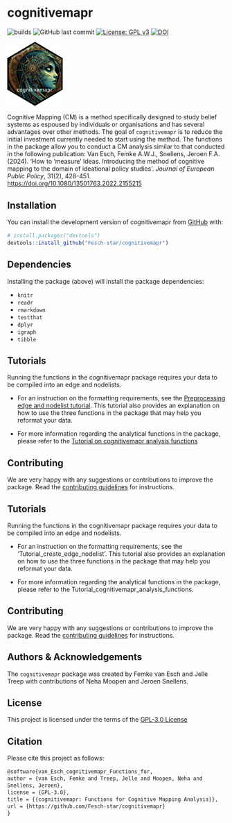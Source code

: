 
<!-- README.md is generated from README.Rmd. Please edit that file -->

# cognitivemapr

<!-- badges: start -->

![builds](https://github.com/Fesch-star/cognitivemapr/actions/workflows/check-standard.yaml/badge.svg)
![GitHub last
commit](https://img.shields.io/github/last-commit/Fesch-star/cognitivemapr)
[![License: GPL
v3](https://img.shields.io/badge/License-GPL%20v3-blue.svg)](https://www.gnu.org/licenses/gpl-3.0)
[![DOI](https://zenodo.org/badge/DOI/10.5281/zenodo.11068150.svg)](https://doi.org/10.5281/zenodo.11068150)

<!-- badges: end -->

<img src="man/figures/logo.png" data-align="right" width="128" />

Cognitive Mapping (CM) is a method specifically designed to study belief
systems as espoused by individuals or organisations and has several
advantages over other methods. The goal of `cognitivemapr` is to reduce
the initial investment currently needed to start using the method. The
functions in the package allow you to conduct a CM analysis similar to
that conducted in the following publication: Van Esch, Femke A.W.J.,
Snellens, Jeroen F.A. (2024). ‘How to ’measure’ Ideas. Introducing the
method of cognitive mapping to the domain of ideational policy studies’.
*Journal of European Public Policy*, 31(2), 428-451.
<https://doi.org/10.1080/13501763.2022.2155215>

## Installation

You can install the development version of cognitivemapr from
[GitHub](https://github.com/) with:

``` r
# install.packages("devtools")
devtools::install_github("Fesch-star/cognitivemapr")
```

## Dependencies

Installing the package (above) will install the package dependencies:

-   `knitr`
-   `readr`
-   `rmarkdown`
-   `testthat`
-   `dplyr`
-   `igraph`
-   `tibble`

## Tutorials

Running the functions in the cognitivemapr package requires your data to
be compiled into an edge and nodelists.

-   For an instruction on the formatting requirements, see the
    [Preprocessing edge and nodelist tutorial](https://fesch-star.github.io/cognitivemapr/articles/Tutorial_create_edge_nodelists.html). This tutorial also provides an
    explanation on how to use the three functions in the package that
    may help you reformat your data.

-   For more information regarding the analytical functions in the
    package, please refer to the
    [Tutorial on cognitivemapr analysis functions](https://fesch-star.github.io/cognitivemapr/articles/Tutorial_cognitivemapr_analysis_functions.html)

## Contributing

We are very happy with any suggestions or contributions to improve the
package. Read the [contributing guidelines](/CONTRIBUTING.md) for
instructions.

## Tutorials

Running the functions in the cognitivemapr package requires your data to
be compiled into an edge and nodelists.

-   For an instruction on the formatting requirements, see the
    ‘Tutorial_create_edge_nodelist’. This tutorial also provides an
    explanation on how to use the three functions in the package that
    may help you reformat your data.

-   For more information regarding the analytical functions in the
    package, please refer to the
    Tutorial_cognitivemapr_analysis_functions.

## Contributing

We are very happy with any suggestions or contributions to improve the
package. Read the [contributing guidelines](/CONTRIBUTING.md) for
instructions.

## Authors & Acknowledgements

The `cognitivemapr` package was created by Femke van Esch and Jelle
Treep with contributions of Neha Moopen and Jeroen Snellens.

## License

This project is licensed under the terms of the [GPL-3.0
License](/LICENSE.md)

## Citation

Please cite this project as follows:

    @software{van_Esch_cognitivemapr_Functions_for,
    author = {van Esch, Femke and Treep, Jelle and Moopen, Neha and Snellens, Jeroen},
    license = {GPL-3.0},
    title = {{cognitivemapr: Functions for Cognitive Mapping Analysis}},
    url = {https://github.com/Fesch-star/cognitivemapr}
    }
